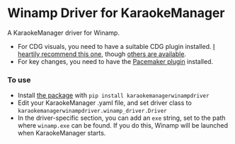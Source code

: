 # Winamp Driver for KaraokeManager

A KaraokeManager driver for Winamp.

- For CDG visuals, you need to have a suitable CDG plugin installed. [I heartily recommend this one](https://github.com/peeveen/gen_cdgPro), though [others are available](https://winampheritage.com/plugin/cdg-plug-in/100775).
- For key changes, you need to have the [Pacemaker plugin](https://www.surina.net/pacemaker/) installed.

### To use

- Install [the package](https://pypi.org/project/karaokemanagerwinampdriver/) with `pip install karaokemanagerwinampdriver`
- Edit your KaraokeManager .yaml file, and set driver class to `karaokemanagerwinampdriver.winamp_driver.Driver`
- In the driver-specific section, you can add an `exe` string, set to the path where `winamp.exe` can be found. If you do this, Winamp will be launched when KaraokeManager starts.
